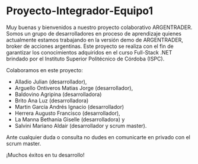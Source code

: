 # Proyecto-Integrador-Equipo1
Muy buenas y bienvenidos a nuestro proyecto colaborativo ARGENTRADER.
Somos un grupo de desarrolladores en proceso de aprendizaje quienes actualmente estamos trabajando en la versión demo de ARGENTRADER, broker de acciones argentinas.
Este proyecto se realiza con el fin de garantizar los conocimientos adquiridos en el curso Full-Stack .NET brindado por el Instituto Superior Politécnico de Córdoba (ISPC).

Colaboramos en este proyecto:
- Alladio Julian (desarrollador),
- Arguello Ontiveros Matias Jorge (desarrollador),
- Baldovino Agripina (desarrolladora)
- Brito Ana Luz (desarrolladora)
- Martin García Andrés Ignacio (desarrollador)
- Herrera Augusto Francisco (desarrollador),
- La Manna Bethania Giselle (desarrolladora) y
- Salvini Mariano Aldair (desarrollador y scrum master).

Ante cualquier duda o consulta no dudes en comunicarte en privado con el scrum master.

¡Muchos éxitos en tu desarrollo!
